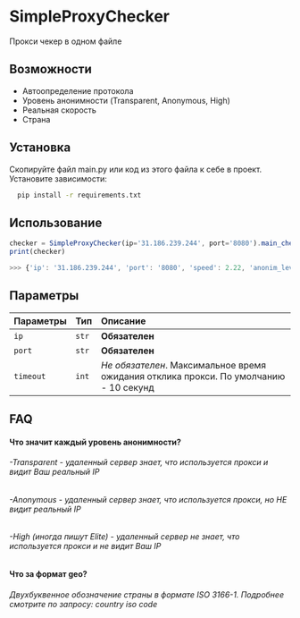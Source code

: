
# SimpleProxyChecker
Прокси чекер в одном файле




## Возможности

- Автоопределение протокола
- Уровень анонимности (Transparent, Anonymous, High)
- Реальная скорость
- Страна


## Установка

Скопируйте файл main.py или код из этого файла к себе в проект. Установите зависимости:

```bash
  pip install -r requirements.txt
```
    
## Использование

```javascript
checker = SimpleProxyChecker(ip='31.186.239.244', port='8080').main_check()
print(checker)

>>> {'ip': '31.186.239.244', 'port': '8080', 'speed': 2.22, 'anonim_level': 'Anonymous', 'type': ['http'], 'geo': 'GB'}
```


## Параметры





| Параметры | Тип   | Описание                                                                              |
|:----------|:------|:--------------------------------------------------------------------------------------|
| `ip`      | `str` | **Обязателен**                                                                        |
| `port`    | `str` | **Обязателен**                                                                        |
| `timeout` | `int` | *Не обязателен*. Максимальное время ожидания отклика прокси. По умолчанию - 10 секунд |





## FAQ

#### Что значит каждый уровень анонимности?

###### -Transparent - удаленный сервер знает, что используется прокси и  видит Ваш реальный IP
###### -Anonymous - удаленный сервер знает, что используется прокси, но НЕ видит реальный IP 
###### -High (иногда пишут Elite) - удаленный сервер не знает, что используется прокси и не видит Ваш IP


#### Что за формат geo?

###### Двухбуквенное обозначение страны в формате ISO 3166-1. Подробнее смотрите по запросу: country iso code

